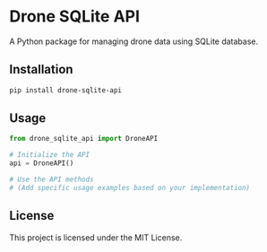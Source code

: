 # Drone SQLite API

A Python package for managing drone data using SQLite database.

## Installation

```bash
pip install drone-sqlite-api
```

## Usage

```python
from drone_sqlite_api import DroneAPI

# Initialize the API
api = DroneAPI()

# Use the API methods
# (Add specific usage examples based on your implementation)
```

## License

This project is licensed under the MIT License.
